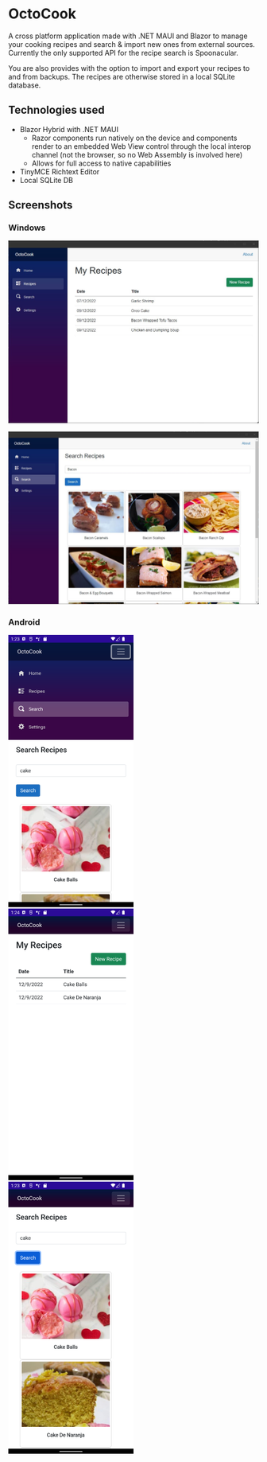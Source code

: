 # OctoCook

A cross platform application made with .NET MAUI and Blazor to manage your cooking recipes and search & import new ones from external sources. Currently the only supported API for the recipe search is Spoonacular. 

You are also provides with the option to import and export your recipes to and from backups. The recipes are otherwise stored in a local SQLite database. 

## Technologies used

- Blazor Hybrid with .NET MAUI
  - Razor components run natively on the device and components render to an embedded Web View control through the local interop channel (not the browser, so no Web Assembly is involved here)
  - Allows for full access to native capabilities
- TinyMCE Richtext Editor
- Local SQLite DB

## Screenshots

### Windows

![image](https://github.com/mh37/OctoCook/blob/master/Screenshots/Windows/myRecipes.jpg)

![image](https://github.com/mh37/OctoCook/blob/master/Screenshots/Windows/searchRecipes.jpg)

### Android

<img src="https://github.com/mh37/OctoCook/blob/master/Screenshots/Android/menu.png" width=50% height=50%>

<img src="https://raw.githubusercontent.com/mh37/OctoCook/master/Screenshots/Android/myRecipes.png" width=50% height=50%>

<img src="https://raw.githubusercontent.com/mh37/OctoCook/master/Screenshots/Android/searchRecipes.png" width=50% height=50%>




